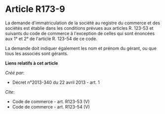 # Article R173-9

La demande d'immatriculation de la société au registre du commerce et des sociétés est établie dans les conditions prévues
aux articles R. 123-53 et suivants du code de commerce à l'exception de celles qui sont énoncées aux 1° et 2° de l'article R.
123-54 de ce code. 

La demande doit indiquer également les nom et prénom du gérant, ou que tous les associés sont gérants.

**Liens relatifs à cet article**

_Créé par_:

  - Décret n°2013-340 du 22 avril 2013 - art. 1

_Cite_:

  - Code de commerce - art. R123-53 (V)
  - Code de commerce - art. R123-54 (V)
